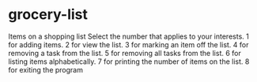 # grocery-list
Items on a shopping list
Select the number that applies to your interests. 1 for adding items. 2 for view the list. 3 for marking an item off the list. 4 for removing a task from the list. 5 for removing all tasks from the list. 6 for listing items alphabetically. 7 for printing the number of items on the list. 8 for exiting the program

